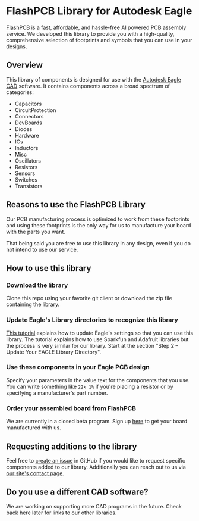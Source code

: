 # FlashPCB Library for Autodesk Eagle

[FlashPCB](https://www.flashpcb.com/) is a fast, affordable, and hassle-free AI powered PCB assembly service. We
developed this library to provide you with a high-quality, comprehensive selection of footprints and symbols that you
can use in your designs.

## Overview

This library of components is designed for use with
the [Autodesk Eagle CAD](https://www.autodesk.com/products/eagle/overview)
software. It contains components across a broad spectrum of categories:

- Capacitors
- CircuitProtection
- Connectors
- DevBoards
- Diodes
- Hardware
- ICs
- Inductors
- Misc
- Oscillators
- Resistors
- Sensors
- Switches
- Transistors

## Reasons to use the FlashPCB Library

Our PCB manufacturing process is optimized to work from these footprints and using these footprints is the only way for
us to manufacture your board with the parts you want.

That being said you are free to use this library in any design, even if you do not intend to use our service.

## How to use this library

### Download the library

Clone this repo using your favorite git client or download the zip file containing the library.

### Update Eagle's Library directories to recognize this library

[This tutorial](https://www.autodesk.com/products/eagle/blog/library-basics-install-use-sparkfun-adafruit-libraries-autodesk-eagle/#:~:text=Step%202%20%E2%80%93%20Update%20Your%20EAGLE%20Library%20Directory)
explains how to update Eagle's settings so that you can use this library. The tutorial explains how to use Sparkfun and
Adafruit libraries but the process is very similar for our library. Start at the section "Step 2 – Update Your EAGLE
Library Directory".

### Use these components in your Eagle PCB design

Specify your parameters in the value text for the components that you use. You can write something like `22k 1%` if
you're placing a resistor or by specifying a manufacturer's part number.

### Order your assembled board from FlashPCB

We are currently in a closed beta program. Sign up [here](https://www.flashpcb.com/beta-sign-up) to get your board
manufactured with us.

## Requesting additions to the library

Feel free to [create an issue](https://github.com/FlashPCB/FlashPCB-Eagle-Lib/issues/new) in GitHub if you would like to
request specific components added to our library. Additionally you can reach out to us
via [our site's contact page](https://www.flashpcb.com/contact).

## Do you use a different CAD software?

We are working on supporting more CAD programs in the future. Check back here later for links to our other libraries.
